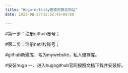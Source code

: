 ```yaml
---
title: "Hugo+netlity搭建的静态网站"
date: 2023-06-27T15:52:45+08:00

---
```


#第一步：注册github账号；

#第二步：注册netlify账号；

#github新建库，名为mywebsite，私人储存库。

#安装hugo
一、进入hugogithub官网按照文档下载并安装好。